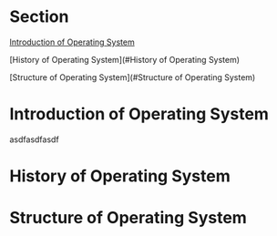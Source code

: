 # Section
[Introduction of Operating System](#introduction-of-operating-system)

[History of Operating System](#History of Operating System)

[Structure of Operating System](#Structure of Operating System)








# Introduction of Operating System
asdfasdfasdf

# History of Operating System


# Structure of Operating System


